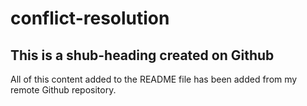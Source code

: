 # conflict-resolution

## This is a shub-heading created on Github

All of this content added to the README file has been added from my remote Github repository.
